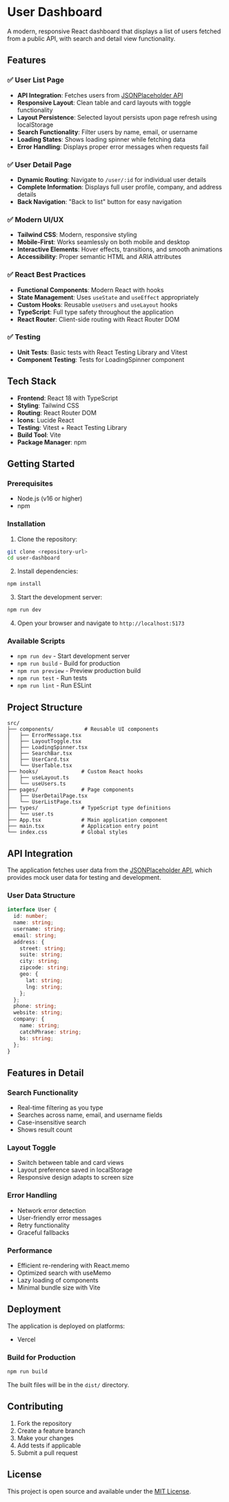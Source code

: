 # User Dashboard

A modern, responsive React dashboard that displays a list of users fetched from a public API, with search and detail view functionality.

## Features

### ✅ User List Page
- **API Integration**: Fetches users from [JSONPlaceholder API](https://jsonplaceholder.typicode.com/users)
- **Responsive Layout**: Clean table and card layouts with toggle functionality
- **Layout Persistence**: Selected layout persists upon page refresh using localStorage
- **Search Functionality**: Filter users by name, email, or username
- **Loading States**: Shows loading spinner while fetching data
- **Error Handling**: Displays proper error messages when requests fail

### ✅ User Detail Page
- **Dynamic Routing**: Navigate to `/user/:id` for individual user details
- **Complete Information**: Displays full user profile, company, and address details
- **Back Navigation**: "Back to list" button for easy navigation

### ✅ Modern UI/UX
- **Tailwind CSS**: Modern, responsive styling
- **Mobile-First**: Works seamlessly on both mobile and desktop
- **Interactive Elements**: Hover effects, transitions, and smooth animations
- **Accessibility**: Proper semantic HTML and ARIA attributes

### ✅ React Best Practices
- **Functional Components**: Modern React with hooks
- **State Management**: Uses `useState` and `useEffect` appropriately
- **Custom Hooks**: Reusable `useUsers` and `useLayout` hooks
- **TypeScript**: Full type safety throughout the application
- **React Router**: Client-side routing with React Router DOM

### ✅ Testing
- **Unit Tests**: Basic tests with React Testing Library and Vitest
- **Component Testing**: Tests for LoadingSpinner component

## Tech Stack

- **Frontend**: React 18 with TypeScript
- **Styling**: Tailwind CSS
- **Routing**: React Router DOM
- **Icons**: Lucide React
- **Testing**: Vitest + React Testing Library
- **Build Tool**: Vite
- **Package Manager**: npm

## Getting Started

### Prerequisites
- Node.js (v16 or higher)
- npm

### Installation

1. Clone the repository:
```bash
git clone <repository-url>
cd user-dashboard
```

2. Install dependencies:
```bash
npm install
```

3. Start the development server:
```bash
npm run dev
```

4. Open your browser and navigate to `http://localhost:5173`

### Available Scripts

- `npm run dev` - Start development server
- `npm run build` - Build for production
- `npm run preview` - Preview production build
- `npm run test` - Run tests
- `npm run lint` - Run ESLint

## Project Structure

```
src/
├── components/          # Reusable UI components
│   ├── ErrorMessage.tsx
│   ├── LayoutToggle.tsx
│   ├── LoadingSpinner.tsx
│   ├── SearchBar.tsx
│   ├── UserCard.tsx
│   └── UserTable.tsx
├── hooks/              # Custom React hooks
│   ├── useLayout.ts
│   └── useUsers.ts
├── pages/              # Page components
│   ├── UserDetailPage.tsx
│   └── UserListPage.tsx
├── types/              # TypeScript type definitions
│   └── user.ts
├── App.tsx             # Main application component
├── main.tsx            # Application entry point
└── index.css           # Global styles
```

## API Integration

The application fetches user data from the [JSONPlaceholder API](https://jsonplaceholder.typicode.com/users), which provides mock user data for testing and development.

### User Data Structure
```typescript
interface User {
  id: number;
  name: string;
  username: string;
  email: string;
  address: {
    street: string;
    suite: string;
    city: string;
    zipcode: string;
    geo: {
      lat: string;
      lng: string;
    };
  };
  phone: string;
  website: string;
  company: {
    name: string;
    catchPhrase: string;
    bs: string;
  };
}
```

## Features in Detail

### Search Functionality
- Real-time filtering as you type
- Searches across name, email, and username fields
- Case-insensitive search
- Shows result count

### Layout Toggle
- Switch between table and card views
- Layout preference saved in localStorage
- Responsive design adapts to screen size

### Error Handling
- Network error detection
- User-friendly error messages
- Retry functionality
- Graceful fallbacks

### Performance
- Efficient re-rendering with React.memo
- Optimized search with useMemo
- Lazy loading of components
- Minimal bundle size with Vite

## Deployment

The application is deployed on platforms:
- Vercel


### Build for Production
```bash
npm run build
```

The built files will be in the `dist/` directory.

## Contributing

1. Fork the repository
2. Create a feature branch
3. Make your changes
4. Add tests if applicable
5. Submit a pull request

## License

This project is open source and available under the [MIT License](LICENSE). 
